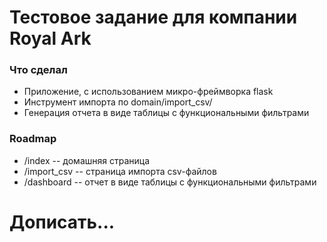 # Тестовое задание для компании Royal Ark


### Что сделал
- Приложение, с использованием микро-фреймворка flask
- Инструмент импорта по domain/import_csv/
- Генерация отчета в виде таблицы с функциональными фильтрами


### Roadmap
- /index -- домашняя страница
- /import_csv -- страница импорта csv-файлов
- /dashboard -- отчет в виде таблицы с функциональными фильтрами

# Дописать...
